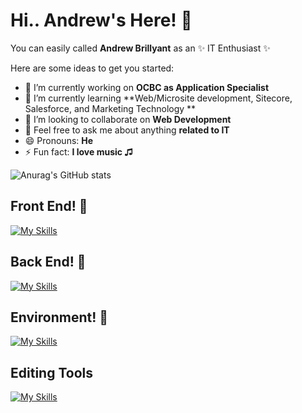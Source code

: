 # Hi.. Andrew's Here! 👋

You can easily called **Andrew Brillyant** as an ✨ IT Enthusiast ✨

Here are some ideas to get you started:

- 🔭 I’m currently working on **OCBC as Application Specialist**
- 🌱 I’m currently learning **Web/Microsite development, Sitecore, Salesforce, and Marketing Technology  **
- 👯 I’m looking to collaborate on **Web Development**
- 💬 Feel free to ask me about anything **related to IT**
- 😄 Pronouns: **He**
- ⚡ Fun fact: **I love music ♫**

![Anurag's GitHub stats](https://github-readme-stats.vercel.app/api?username=brillyants&show_icons=true&theme=tokyonight)

## Front End! 👋
[![My Skills](https://skillicons.dev/icons?i=react,vue,html,css)](https://skillicons.dev)
## Back End! 👋
[![My Skills](https://skillicons.dev/icons?i=laravel,aws,js,mysql,spring)](https://skillicons.dev)
## Environment! 👋
[![My Skills](https://skillicons.dev/icons?i=linux,windows)](https://skillicons.dev)
## Editing Tools
[![My Skills](https://skillicons.dev/icons?i=ps)](https://skillicons.dev)




